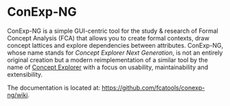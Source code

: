 ConExp-NG
=========

ConExp-NG is a simple GUI-centric tool for the study & research of Formal
Concept Analysis (FCA) that allows you to create formal contexts, draw concept
lattices and explore dependencies between attributes. ConExp-NG, whose name
stands for *Concept Explorer Next Generation*, is not an entirely original
creation but a modern reimplementation of a similar tool by the name of [Concept
Explorer][1] with a focus on usability, maintainability and extensibility. 

 [1]: http://sourceforge.net/projects/conexp/ "Concept Explorer"
 
The documentation is located at: <https://github.com/fcatools/conexp-ng/wiki>.
